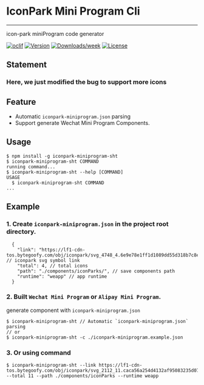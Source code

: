 # IconPark Mini Program Cli

---

icon-park miniProgram code generator

[![oclif](https://img.shields.io/badge/cli-oclif-brightgreen.svg)](https://oclif.io)
[![Version](https://img.shields.io/npm/v/@iconpark-miniprogram-sht/cli.svg)](https://npmjs.org/package/@iconpark-miniprogram-sht/cli)
[![Downloads/week](https://img.shields.io/npm/dw/@iconpark-miniprogram-sht/cli.svg)](https://npmjs.org/package/@iconpark-miniprogram-sht/cli)
[![License](https://img.shields.io/npm/l/@iconpark-miniprogram/cli.svg)](https://github.com/yangger6/iconpark-miniprogram/blob/master/packages/cli/package.json)

## Statement
### Here, we just modified the bug to support more icons

## Feature

* Automatic `iconpark-miniprogram.json` parsing
* Support generate Wechat Mini Program Components.

## Usage
<!-- usage -->
```sh-session
$ npm install -g iconpark-miniprogram-sht
$ iconpark-miniprogram-sht COMMAND
running command...
$ iconpark-miniprogram-sht --help [COMMAND]
USAGE
  $ iconpark-miniprogram-sht COMMAND
...
```

## Example

### 1. Create `iconpark-miniprogram.json` in the project root directory.

```
  {
    "link": "https://lf1-cdn-tos.bytegoofy.com/obj/iconpark/svg_4748_4.6e9e78e1ff1d1089dd55d318b7c8e76f.js", // iconpark svg symbol link
    "total": 4, // total icons
    "path": "./components/iconParks/", // save components path
    "runtime": "weapp" // app runtime
  }
```

### 2. Built `Wechat Mini Program` or `Alipay Mini Program`.

generate component with `iconpark-miniprogram.json`

```shell
$ iconpark-miniprogram-sht // Automatic `iconpark-miniprogram.json` parsing 
// or
$ iconpark-miniprogram-sht -c ./iconpark-miniprogram.example.json
```

### 3. Or using command

```shell
$ iconpark-miniprogram-sht --link https://lf1-cdn-tos.bytegoofy.com/obj/iconpark/svg_2112_11.caca56a254d4132af95083235d0735e1.js --total 11 --path ./components/iconParks --runtime weapp
```
